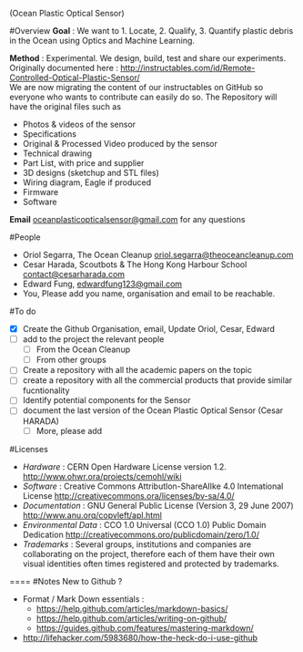 (Ocean Plastic Optical Sensor)

#Overview
**Goal** : We want to 1. Locate, 2. Qualify, 3. Quantify plastic debris in the Ocean using Optics and Machine Learning.<br>

**Method** : Experimental. We design, build, test and share our experiments. <br>
Originally documented here : http://instructables.com/id/Remote-Controlled-Optical-Plastic-Sensor/ <br>
We are now migrating the content of our instructables on GitHub so everyone who wants to contribute can easily do so. The Repository will have the original files such as 
- Photos & videos of the sensor
- Specifications
- Original & Processed Video produced by the sensor
- Technical drawing
- Part List, with price and supplier
- 3D designs (sketchup and STL files)
- Wiring diagram, Eagle if produced
- Firmware
- Software

**Email** oceanplasticopticalsensor@gmail.com for any questions

#People
- Oriol Segarra, The Ocean Cleanup oriol.segarra@theoceancleanup.com
- Cesar Harada, Scoutbots & The Hong Kong Harbour School contact@cesarharada.com
- Edward Fung, edwardfung123@gmail.com
- You, Please add you name, organisation and email to be reachable. 

#To do 

- [X] Create the Github Organisation, email, Update Oriol, Cesar, Edward
- [ ] add to the project the relevant people
  - [ ] From the Ocean Cleanup
  - [ ] From other groups
- [ ] Create a repository with all the academic papers on the topic
- [ ] create a repository with all the commercial products that provide similar fucntionality
- [ ] Identify potential components for the Sensor
- [ ] document the last version of the Ocean Plastic Optical Sensor (Cesar HARADA) 
  - [ ] More, please add

#Licenses
- *Hardware* : CERN Open Hardware License version 1.2. http://www.ohwr.ora/proiects/cemohl/wiki
- *Software* : Creative Commons Attributlon-ShareAIIke 4.0 Intemational License http://creativecommons.ora/licenses/bv-sa/4.0/
- *Documentation* : GNU General Public License (Version 3, 29 June 2007) http://www.anu.orq/copvleft/apl.html
- *Environmental Data* : CCO 1.0 Universal (CCO 1.0) Public Domain Dedication http://creativecommons.oro/publicdomain/zero/1.0/
- *Trademarks* : Several groups, institutions and companies are collaborating on the project, therefore each of them have their own visual identities often times registered and protected by trademarks. 

====
#Notes
New to Github ? 
- Format / Mark Down essentials : 
  - https://help.github.com/articles/markdown-basics/
  - https://help.github.com/articles/writing-on-github/
  - https://guides.github.com/features/mastering-markdown/
- http://lifehacker.com/5983680/how-the-heck-do-i-use-github
